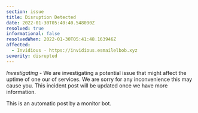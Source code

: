 ```yaml
---
section: issue
title: Disruption Detected
date: 2022-01-30T05:40:40.548090Z
resolved: true
informational: false
resolvedWhen: 2022-01-30T05:41:48.163946Z
affected:
  - Invidious - https://invidious.esmailelbob.xyz
severity: disrupted
---
```

*Investigating* - We are investigating a potential issue that might affect the uptime of one our of services. We are sorry for any inconvenience this may cause you. This incident post will be updated once we have more information.

This is an automatic post by a monitor bot.
        